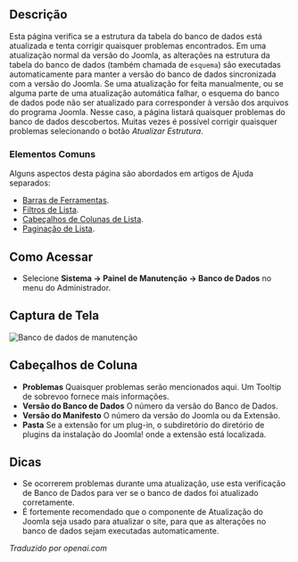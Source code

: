 <!-- Filename: Help4.x:Information:_Database  / Display title: Manutenção: Banco de Dados -->

## Descrição

Esta página verifica se a estrutura da tabela do banco de dados está atualizada e tenta corrigir quaisquer problemas encontrados. Em uma atualização normal da versão do Joomla, as alterações na estrutura da tabela do banco de dados (também chamada de `esquema`) são executadas automaticamente para manter a versão do banco de dados sincronizada com a versão do Joomla. Se uma atualização for feita manualmente, ou se alguma parte de uma atualização automática falhar, o esquema do banco de dados pode não ser atualizado para corresponder à versão dos arquivos do programa Joomla. Nesse caso, a página listará quaisquer problemas do banco de dados descobertos. Muitas vezes é possível corrigir quaisquer problemas selecionando o botão *Atualizar Estrutura*.

### Elementos Comuns

Alguns aspectos desta página são abordados em artigos de Ajuda separados:

* [Barras de Ferramentas](jdocmanual?article=help/common-elements/toolbars).
* [Filtros de Lista](jdocmanual?article=help/common-elements/list-filters).
* [Cabeçalhos de Colunas de Lista](jdocmanual?article=help/common-elements/list-column-headers).
* [Paginação de Lista](jdocmanual?article=help/common-elements/list-pagination).

## Como Acessar

- Selecione **Sistema → Painel de Manutenção → Banco de Dados** no menu do Administrador.

## Captura de Tela

![Banco de dados de manutenção](../../../ptbr/images/maintenance/maintenance-database.png)

## Cabeçalhos de Coluna

- **Problemas** Quaisquer problemas serão mencionados aqui. Um Tooltip de
  sobrevoo fornece mais informações.
- **Versão do Banco de Dados** O número da versão do Banco de Dados.
- **Versão do Manifesto** O número da versão do Joomla ou da Extensão.
- **Pasta** Se a extensão for um plug-in, o subdiretório do diretório de
  plugins da instalação do Joomla! onde a extensão está localizada.

## Dicas

- Se ocorrerem problemas durante uma atualização, use esta verificação de Banco de Dados para ver se o banco de dados foi atualizado corretamente.
- É fortemente recomendado que o componente de Atualização do Joomla seja usado para atualizar o site, para que as alterações no banco de dados sejam executadas automaticamente.

*Traduzido por openai.com*

